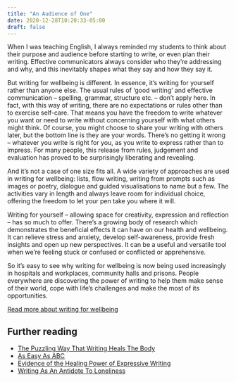 ```yaml
---
title: "An Audience of One"
date: 2020-12-28T10:20:33-05:00
draft: false
---
```


When I was teaching English, I always reminded my students to think about their purpose and audience before starting to write, or even plan their writing. Effective communicators always consider who they’re addressing and why, and this inevitably shapes what they say and how they say it. 

But writing for wellbeing is different. In essence, it’s writing for yourself rather than anyone else. The usual rules of ‘good writing’ and effective communication – spelling, grammar, structure etc. – don’t apply here. In fact, with this way of writing, there are no expectations or rules other than to exercise self-care. That means you have the freedom to write whatever you want or need to write without concerning yourself with what others might think. Of course, you might choose to share your writing with others later, but the bottom line is they are your words. There’s no getting it wrong – whatever you write is right for you, as you write to express rather than to impress. For many people, this release from rules, judgement and evaluation has proved to be surprisingly liberating and revealing.

And it’s not a case of one size fits all. A wide variety of approaches are used in writing for wellbeing: lists, flow writing, writing from prompts such as images or poetry, dialogue and guided visualisations to name but a few. The activities vary in length and always leave room for individual choice, offering the freedom to let your pen take you where it will.

Writing for yourself  – allowing space for creativity, expression and reflection  – has so much to offer. There’s a growing body of research which demonstrates the beneficial effects it can have on our health and wellbeing. It can relieve stress and anxiety, develop self-awareness, provide fresh insights and open up new perspectives. It can be a useful and versatile tool when we’re feeling stuck or confused or conflicted or apprehensive. 

So it’s easy to see why writing for wellbeing is now being used increasingly in hospitals and workplaces, community halls and prisons. People everywhere are discovering the power of writing to help them make sense of their world, cope with life’s challenges and make the most of its opportunities.

[Read more about writing for wellbeing](https://www.writingforlife.co.uk/)

## Further reading

- [The Puzzling Way That Writing Heals The Body](https://www.bbc.com/future/article/20170601-can-writing-about-pain-make-you-heal-faster)
- [As Easy As ABC](https://www.theguardian.com/lifeandstyle/2002/jul/28/shopping)
- [Evidence of the Healing Power of Expressive Writing](https://www.artandhealing.org/evidence-of-the-healing-power-of-expressive-writing/)
- [Writing As An Antidote To Loneliness](https://www.health.harvard.edu/blog/writing-as-an-antidote-to-loneliness-2018091414807)
